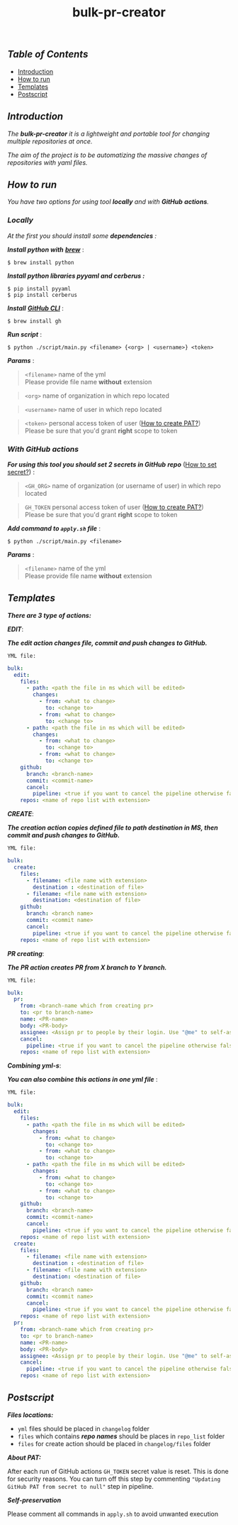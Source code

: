 <h1 align="center"> bulk-pr-creator </h1><br>

## _Table of Contents_

- [Introduction](#introduction)
- [How to run](#how-to-run)
- [Templates](#templates)
- [Postscript](#postscript)

## _Introduction_

_The **bulk-pr-creator** it is a lightweight and portable tool for changing multiple repositories at once._

_The aim of the project is to be automatizing the massive changes of repositories with yaml files._

## _How to run_

_You have two options for using tool **locally** and with **GitHub** **actions**._

### _Locally_

_At the first you should install some **dependencies** :_

_**Install python with**_ [**_brew_**](https://brew.sh/#install)  :

```
$ brew install python
```

**_Install python libraries pyyaml and cerberus :_**

```
$ pip install pyyaml
$ pip install cerberus
```

**_Install_** [**_GitHub CLI_**](https://cli.github.com/) :

```
$ brew install gh
```

**_Run script_** :

```
$ python ./script/main.py <filename> {<org> | <username>} <token>
```

***Params*** :

> ```<filename>``` name of the yml \
> Please provide file name  **without** extension

> ```<org>``` name of organization in which repo located

> ```<username>``` name of user in which repo located

> ```<token>``` personal access token of
>user ([How to create PAT?](https://docs.github.com/en/enterprise-server@3.4/authentication/keeping-your-account-and-data-secure/creating-a-personal-access-token)) \
> Please be sure that you'd grant **right** scope to token

### _With GitHub actions_

**_For using this tool you should set 2 secrets in GitHub_**
**_repo_** ([How to set secret?](https://docs.github.com/en/actions/security-guides/encrypted-secrets)) :

> ```<GH_ORG>``` name of organization (or username of user) in which repo located

> ```GH_TOKEN``` personal access token of
>user ([How to create PAT?](https://docs.github.com/en/enterprise-server@3.4/authentication/keeping-your-account-and-data-secure/creating-a-personal-access-token)) \
> Please be sure that you'd grant **right** scope to token

**_Add command to ```apply.sh``` file_** :

```
$ python ./script/main.py <filename> 
```

***Params*** :
> ```<filename>``` name of the yml \
> Please provide file name  **without** extension

## _Templates_

**_There are 3 type of actions:_**

**_EDIT_**:

_**The edit action changes file, commit and push changes to GitHub.**_

```YML file:```
```yaml
bulk:
  edit:
    files:
      - path: <path the file in ms which will be edited>
        changes:
          - from: <what to change>
            to: <change to>
          - from: <what to change>
            to: <change to>
      - path: <path the file in ms which will be edited>
        changes:
          - from: <what to change>
            to: <change to>
          - from: <what to change>
            to: <change to>
    github:
      branch: <branch-name>
      commit: <commit-name>
      cancel:
        pipeline: <true if you want to cancel the pipeline otherwise false >
    repos: <name of repo list with extension>

```

**_CREATE_**:

**_The creation action copies defined file to path destination in MS, then commit and push changes to GitHub._**

```YML file:```
```yaml
bulk:
  create:
    files:
      - filename: <file name with extension>
        destination : <destination of file>
      - filename: <file name with extension>
        destination: <destination of file>
    github:
      branch: <branch name>
      commit: <commit name>
      cancel:
        pipeline: <true if you want to cancel the pipeline otherwise false >
    repos: <name of repo list with extension>
```

**_PR creating_**:

**_The PR action creates PR from X branch to Y branch._**

```YML file:```
```yaml
bulk:
  pr:
    from: <branch-name which from creating pr>
    to: <pr to branch-name>
    name: <PR-name>
    body: <PR-body>
    assignee: <Assign pr to people by their login. Use "@me" to self-assign.>
    cancel:
      pipeline: <true if you want to cancel the pipeline otherwise false >
    repos: <name of repo list with extension>
```
**_Combining yml-s_**:

_**You can also combine this actions in one yml file**_ :

```YML file:```
```yaml
bulk:
  edit:
    files:
      - path: <path the file in ms which will be edited>
        changes:
          - from: <what to change>
            to: <change to>
          - from: <what to change>
            to: <change to>
      - path: <path the file in ms which will be edited>
        changes:
          - from: <what to change>
            to: <change to>
          - from: <what to change>
            to: <change to>
    github:
      branch: <branch-name>
      commit: <commit-name>
      cancel:
        pipeline: <true if you want to cancel the pipeline otherwise false >
    repos: <name of repo list with extension>
  create:
    files:
      - filename: <file name with extension>
        destination : <destination of file>
      - filename: <file name with extension>
        destination: <destination of file>
    github:
      branch: <branch name>
      commit: <commit name>
      cancel:
        pipeline: <true if you want to cancel the pipeline otherwise false >
    repos: <name of repo list with extension>
  pr:
    from: <branch-name which from creating pr>
    to: <pr to branch-name>
    name: <PR-name>
    body: <PR-body>
    assignee: <Assign pr to people by their login. Use "@me" to self-assign.>
    cancel:
      pipeline: <true if you want to cancel the pipeline otherwise false >
    repos: <name of repo list with extension>
```

## _Postscript_

**_Files locations:_**

- ```yml``` files should be placed in ```changelog``` folder 
- ```files``` which contains  _**repo names**_ should be places in ```repo_list``` folder
- ```files``` for create action should be placed in ```changelog/files``` folder



**_About PAT:_**

After each run of GitHub actions ```GH_TOKEN```  secret value is reset. This is done for security reasons. You can turn
off this step by commenting   ```"Updating GitHub PAT from secret to null"``` step in pipeline.

**_Self-preservation_**

Please comment all commands in ```apply.sh``` to avoid unwanted execution 
